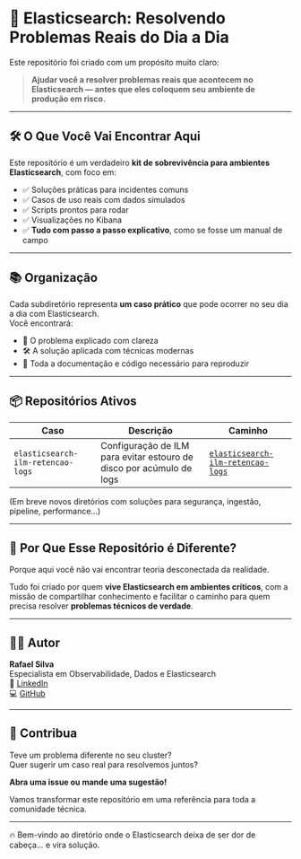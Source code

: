 
# 🚀 Elasticsearch: Resolvendo Problemas Reais do Dia a Dia

Este repositório foi criado com um propósito muito claro:

> **Ajudar você a resolver problemas reais que acontecem no Elasticsearch — antes que eles coloquem seu ambiente de produção em risco.**

---

## 🛠️ O Que Você Vai Encontrar Aqui

Este repositório é um verdadeiro **kit de sobrevivência para ambientes Elasticsearch**, com foco em:

- ✅ Soluções práticas para incidentes comuns
- ✅ Casos de uso reais com dados simulados
- ✅ Scripts prontos para rodar
- ✅ Visualizações no Kibana
- ✅ **Tudo com passo a passo explicativo**, como se fosse um manual de campo

---

## 📚 Organização

Cada subdiretório representa **um caso prático** que pode ocorrer no seu dia a dia com Elasticsearch.  
Você encontrará:

- 🧩 O problema explicado com clareza
- 🛠️ A solução aplicada com técnicas modernas
- 📜 Toda a documentação e código necessário para reproduzir

---

## 📦 Repositórios Ativos

| Caso | Descrição | Caminho |
|------|-----------|---------|
| `elasticsearch-ilm-retencao-logs` | Configuração de ILM para evitar estouro de disco por acúmulo de logs | [`elasticsearch-ilm-retencao-logs`](./elasticsearch-ilm-retencao-logs) |

(Em breve novos diretórios com soluções para segurança, ingestão, pipeline, performance...)

---

## 🤝 Por Que Esse Repositório é Diferente?

Porque aqui você não vai encontrar teoria desconectada da realidade.

Tudo foi criado por quem **vive Elasticsearch em ambientes críticos**, com a missão de compartilhar conhecimento e facilitar o caminho para quem precisa resolver **problemas técnicos de verdade**.

---

## 👨‍💻 Autor

**Rafael Silva**  
Especialista em Observabilidade, Dados e Elasticsearch  
🔗 [LinkedIn](https://linkedin.com/in/rafael-silva-leader-coordenador)  
💻 [GitHub](https://github.com/rafasilva1984)

---

## 📢 Contribua

Teve um problema diferente no seu cluster?  
Quer sugerir um caso real para resolvemos juntos?

**Abra uma issue ou mande uma sugestão!**

Vamos transformar este repositório em uma referência para toda a comunidade técnica.

---

🔥 Bem-vindo ao diretório onde o Elasticsearch deixa de ser dor de cabeça... e vira solução.
